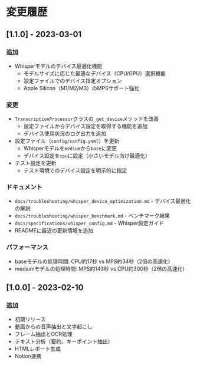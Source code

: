 # 変更履歴

## [1.1.0] - 2023-03-01

### 追加

- Whisperモデルのデバイス最適化機能
  - モデルサイズに応じた最適なデバイス（CPU/GPU）選択機能
  - 設定ファイルでのデバイス指定オプション
  - Apple Silicon（M1/M2/M3）のMPSサポート強化

### 変更

- `TranscriptionProcessor`クラスの`_get_device`メソッドを改善
  - 設定ファイルからデバイス設定を取得する機能を追加
  - デバイス使用状況のログ出力を追加
- 設定ファイル（`config/config.yaml`）を更新
  - Whisperモデルを`medium`から`base`に変更
  - デバイス設定を`cpu`に設定（小さいモデル向け最適化）
- テスト設定を更新
  - テスト環境でのデバイス設定を明示的に指定

### ドキュメント

- `docs/troubleshooting/whisper_device_optimization.md` - デバイス最適化の解説
- `docs/troubleshooting/whisper_benchmark.md` - ベンチマーク結果
- `docs/specifications/whisper_config.md` - Whisper設定ガイド
- READMEに最近の更新情報を追加

### パフォーマンス

- baseモデルの処理時間: CPU約17秒 vs MPS約34秒（2倍の高速化）
- mediumモデルの処理時間: MPS約143秒 vs CPU約300秒（2倍の高速化）

## [1.0.0] - 2023-02-10

### 追加

- 初期リリース
- 動画からの音声抽出と文字起こし
- フレーム抽出とOCR処理
- テキスト分析（要約、キーポイント抽出）
- HTMLレポート生成
- Notion連携 